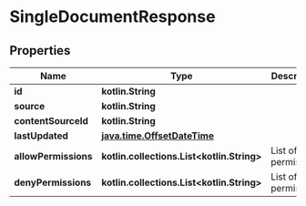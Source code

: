 
# SingleDocumentResponse

## Properties
Name | Type | Description | Notes
------------ | ------------- | ------------- | -------------
**id** | **kotlin.String** |  | 
**source** | **kotlin.String** |  | 
**contentSourceId** | **kotlin.String** |  | 
**lastUpdated** | [**java.time.OffsetDateTime**](java.time.OffsetDateTime.md) |  | 
**allowPermissions** | **kotlin.collections.List&lt;kotlin.String&gt;** | List of permissions |  [optional]
**denyPermissions** | **kotlin.collections.List&lt;kotlin.String&gt;** | List of permissions |  [optional]



